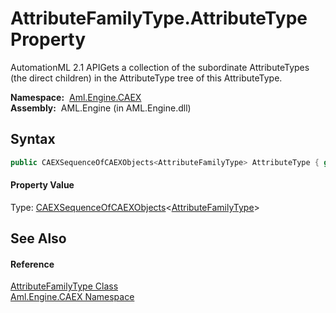 AttributeFamilyType.AttributeType Property
==========================================
AutomationML 2.1 APIGets a collection of the subordinate AttributeTypes (the direct children) in the AttributeType tree of this AttributeType.

  **Namespace:**  [Aml.Engine.CAEX][1]  
  **Assembly:**  AML.Engine (in AML.Engine.dll)

Syntax
------

```csharp
public CAEXSequenceOfCAEXObjects<AttributeFamilyType> AttributeType { get; }
```

#### Property Value
Type: [CAEXSequenceOfCAEXObjects][2]&lt;[AttributeFamilyType][3]>

See Also
--------

#### Reference
[AttributeFamilyType Class][3]  
[Aml.Engine.CAEX Namespace][1]  

[1]: ../README.md
[2]: ../CAEXSequenceOfCAEXObjects_1/README.md
[3]: README.md
[4]: https://www.automationml.org
[5]: ../../icons/logoShade.png